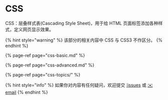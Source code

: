 # CSS

CSS：层叠样式表\(Cascading Style Sheet\)，用于给 HTML 页面标签添加各种样式，定义网页显示效果。

{% hint style="warning" %}
该部分的相关内容中 CSS 与 CSS3 不作区分。
{% endhint %}

{% page-ref page="css-basic.md" %}

{% page-ref page="css-advanced.md" %}

{% page-ref page="css-topics/" %}

{% hint style="info" %}
如果你对内容有任何疑问，欢迎提交 [❕issues](https://github.com/MrEnvision/Front-end_learning_notes/issues) 或 [ ✉️ email](mailto:EnvisionShen@gmail.com)
{% endhint %}

